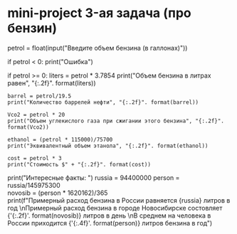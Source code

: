 # mini-project 3-ая задача (про бензин)

petrol = float(input("Введите объем бензина (в галлонах)"))

if petrol < 0:
    print("Ошибка") 
    
if petrol >= 0:
    liters = petrol * 3.7854
    print("Объем бензина в литрах равен", "{:.2f}". format(liters))
    
    barrel = petrol/19.5
    print("Количество баррелей нефти", "{:.2f}". format(barrel))
    
    Vco2 = petrol * 20
    print("Объем углекислого газа при сжигании этого бензина", "{:.2f}". format(Vco2))
    
    ethanol = (petrol * 115000)/75700
    print("Эквивалентный объем этанола", "{:.2f}". format(ethanol))
    
    cost = petrol * 3
    print("Стоимость $" + "{:.2f}". format(cost)) 
    
print("Интересные факты: ")
russia = 94400000
person = russia/145975300                 
novosib = (person * 1620162)/365  
print(f"Примерный расход бензина в России равняется {russia} литров в год \nПримерный расход бензина в городе Новосибирске состовляет {'{:.2f}'. format(novosib)} литров в день \nВ среднем на человека в России приходится {'{:.4f}'. format(person)} литров бензина в год")
